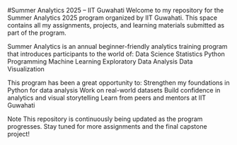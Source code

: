 #Summer Analytics 2025 – IIT Guwahati
Welcome to my repository for the Summer Analytics 2025 program organized by IIT Guwahati. 
This space contains all my assignments, projects, and learning materials submitted as part of the program.

Summer Analytics is an annual beginner-friendly analytics training program that introduces participants to the world of:
Data Science
Statistics
Python Programming
Machine Learning
Exploratory Data Analysis
Data Visualization

This program has been a great opportunity to:
Strengthen my foundations in Python for data analysis
Work on real-world datasets
Build confidence in analytics and visual storytelling
Learn from peers and mentors at IIT Guwahati

Note
This repository is continuously being updated as the program progresses. 
Stay tuned for more assignments and the final capstone project!
